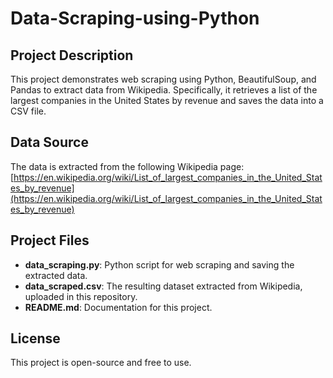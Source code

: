 # Data-Scraping-using-Python

## Project Description
This project demonstrates web scraping using Python, BeautifulSoup, and Pandas to extract data from Wikipedia. Specifically, it retrieves a list of the largest companies in the United States by revenue and saves the data into a CSV file.

## Data Source
The data is extracted from the following Wikipedia page:
[https://en.wikipedia.org/wiki/List_of_largest_companies_in_the_United_States_by_revenue](https://en.wikipedia.org/wiki/List_of_largest_companies_in_the_United_States_by_revenue)

## Project Files
- **data_scraping.py**: Python script for web scraping and saving the extracted data.
- **data_scraped.csv**: The resulting dataset extracted from Wikipedia, uploaded in this repository.
- **README.md**: Documentation for this project.


## License
This project is open-source and free to use.

